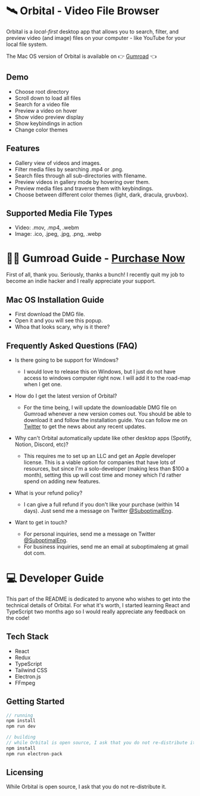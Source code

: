 # 🛰 Orbital - Video File Browser

Orbital is a _local-first_ desktop app that allows you to search, filter, and preview video (and image) files on your computer - like YouTube for your local file system.

The Mac OS version of Orbital is available on 👉 [Gumroad]() 👈

## Demo

- Choose root directory
- Scroll down to load all files
- Search for a video file
- Preview a video on hover
- Show video preview display
- Show keybindings in action
- Change color themes

## Features

- Gallery view of videos and images.
- Filter media files by searching .mp4 or .png.
- Search files through all sub-directories with filename.
- Preview videos in gallery mode by hovering over them.
- Preview media files and traverse them with keybindings.
- Choose between different color themes (light, dark, dracula, gruvbox).

## Supported Media File Types

- Video: .mov, .mp4, .webm
- Image: .ico, .jpeg, .jpg, .png, .webp

# 🙏🏾 Gumroad Guide - [Purchase Now]()

First of all, thank you. Seriously, thanks a bunch! I recently quit my job to become an indie hacker and I really appreciate your support.

## Mac OS Installation Guide

- First download the DMG file.
- Open it and you will see this popup.
- Whoa that looks scary, why is it there?

## Frequently Asked Questions (FAQ)

- Is there going to be support for Windows?

  - I would love to release this on Windows, but I just do not have access to windows computer right now. I will add it to the road-map when I get one.

- How do I get the latest version of Orbital?

  - For the time being, I will update the downloadable DMG file on Gumroad whenever a new version comes out. You should be able to download it and follow the installation guide. You can follow me on [Twitter](https://www.twitter.com/SuboptimalEng) to get the news about any recent updates.

- Why can't Orbital automatically update like other desktop apps (Spotify, Notion, Discord, etc)?

  - This requires me to set up an LLC and get an Apple developer license. This is a viable option for companies that have lots of resources, but since I'm a solo-developer (making less than $100 a month), setting this up will cost time and money which I'd rather spend on adding new features.

- What is your refund policy?

  - I can give a full refund if you don't like your purchase (within 14 days). Just send me a message on Twitter [@SuboptimalEng](https://twitter.com/SuboptimalEng).

- Want to get in touch?

  - For personal inquiries, send me a message on Twitter [@SuboptimalEng](https://www.twitter.com/SuboptimalEng).
  - For business inquiries, send me an email at suboptimaleng at gmail dot com.

# 💻 Developer Guide

This part of the README is dedicated to anyone who wishes to get into the technical details of Orbital. For what it's worth, I started learning React and TypeScript two months ago so I would really appreciate any feedback on the code!

## Tech Stack

- React
- Redux
- TypeScript
- Tailwind CSS
- Electron.js
- FFmpeg

## Getting Started

```javascript
// running
npm install
npm run dev

// building
// while Orbital is open source, I ask that you do not re-distribute it
npm install
npm run electron-pack
```

## Licensing

While Orbital is open source, I ask that you do not re-distribute it.
